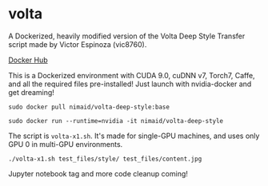 # volta
A Dockerized, heavily modified version of the Volta Deep Style Transfer script made by Victor Espinoza (vic8760).

[Docker Hub](https://cloud.docker.com/repository/docker/nimaid/volta-deep-style/general)

This is a Dockerized environment with CUDA 9.0, cuDNN v7, Torch7, Caffe, and all the required files pre-installed! Just launch with nvidia-docker and get dreaming!

`sudo docker pull nimaid/volta-deep-style:base`

`sudo docker run --runtime=nvidia -it nimaid/volta-deep-style`

The script is `volta-x1.sh`. It's made for single-GPU machines, and uses only GPU 0 in multi-GPU environments.

`./volta-x1.sh test_files/style/ test_files/content.jpg`

Jupyter notebook tag and more code cleanup coming!
